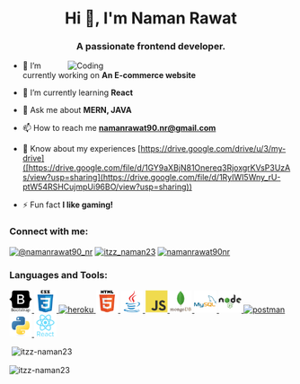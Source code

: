 <h1 align="center">Hi 👋, I'm Naman Rawat</h1>
<h3 align="center">A passionate frontend developer.</h3>
<img align="right" alt="Coding" width="400" src="https://github.com/mayankchaudhary26/Cool-Readme-ideas/blob/master/data/chill%20scene.gif">

- 🔭 I’m currently working on **An E-commerce website**

- 🌱 I’m currently learning **React**

- 💬 Ask me about **MERN, JAVA**

- 📫 How to reach me **namanrawat90.nr@gmail.com**

- 📄 Know about my experiences [https://drive.google.com/drive/u/3/my-drive]([https://drive.google.com/file/d/1GY9aXBjN81Onereq3RjoxgrKVsP3UzAs/view?usp=sharing](https://drive.google.com/file/d/1RyIWI5Wny_rU-ptW54RSHCujmpUi96BO/view?usp=sharing))

- ⚡ Fun fact **I like gaming!**

<h3 align="left">Connect with me:</h3>
<p align="lhttps://drive.google.com/file/d/1RyIWI5Wny_rU-ptW54RSHCujmpUi96BO/view?usp=sharinghttps://drive.google.com/file/d/1RyIWI5Wny_rU-ptW54RSHCujmpUi96BO/view?usp=sharinghttps://drive.google.com/file/d/1RyIWI5Wny_rU-ptW54RSHCujmpUi96BO/view?usp=sharinghttps://drive.google.com/file/d/1RyIWI5Wny_rU-ptW54RSHCujmpUi96BO/view?usp=sharinghttps://drive.google.com/file/d/1RyIWI5Wny_rU-ptW54RSHCujmpUi96BO/view?usp=sharingeft">
<a href="https://www.hackerrank.com/@namanrawat90_nr" target="blank"><img align="center" src="https://raw.githubusercontent.com/rahuldkjain/github-profile-readme-generator/master/src/images/icons/Social/hackerrank.svg" alt="@namanrawat90_nr" height="30" width="40" /></a>
<a href="https://www.leetcode.com/itzz_naman23" target="blank"><img align="center" src="https://raw.githubusercontent.com/rahuldkjain/github-profile-readme-generator/master/src/images/icons/Social/leet-code.svg" alt="itzz_naman23" height="30" width="40" /></a>
<a href="https://auth.geeksforgeeks.org/user/namanrawat90nr" target="blank"><img align="center" src="https://raw.githubusercontent.com/rahuldkjain/github-profile-readme-generator/master/src/images/icons/Social/geeks-for-geeks.svg" alt="namanrawat90nr" height="30" width="40" /></a>
</p>

<h3 align="left">Languages and Tools:</h3>
<p align="left"> <a href="https://getbootstrap.com" target="_blank" rel="noreferrer"> <img src="https://raw.githubusercontent.com/devicons/devicon/master/icons/bootstrap/bootstrap-plain-wordmark.svg" alt="bootstrap" width="40" height="40"/> </a> <a href="https://www.w3schools.com/css/" target="_blank" rel="noreferrer"> <img src="https://raw.githubusercontent.com/devicons/devicon/master/icons/css3/css3-original-wordmark.svg" alt="css3" width="40" height="40"/> </a> <a href="https://heroku.com" target="_blank" rel="noreferrer"> <img src="https://www.vectorlogo.zone/logos/heroku/heroku-icon.svg" alt="heroku" width="40" height="40"/> </a> <a href="https://www.w3.org/html/" target="_blank" rel="noreferrer"> <img src="https://raw.githubusercontent.com/devicons/devicon/master/icons/html5/html5-original-wordmark.svg" alt="html5" width="40" height="40"/> </a> <a href="https://www.java.com" target="_blank" rel="noreferrer"> <img src="https://raw.githubusercontent.com/devicons/devicon/master/icons/java/java-original.svg" alt="java" width="40" height="40"/> </a> <a href="https://developer.mozilla.org/en-US/docs/Web/JavaScript" target="_blank" rel="noreferrer"> <img src="https://raw.githubusercontent.com/devicons/devicon/master/icons/javascript/javascript-original.svg" alt="javascript" width="40" height="40"/> </a> <a href="https://www.mongodb.com/" target="_blank" rel="noreferrer"> <img src="https://raw.githubusercontent.com/devicons/devicon/master/icons/mongodb/mongodb-original-wordmark.svg" alt="mongodb" width="40" height="40"/> </a> <a href="https://www.mysql.com/" target="_blank" rel="noreferrer"> <img src="https://raw.githubusercontent.com/devicons/devicon/master/icons/mysql/mysql-original-wordmark.svg" alt="mysql" width="40" height="40"/> </a> <a href="https://nodejs.org" target="_blank" rel="noreferrer"> <img src="https://raw.githubusercontent.com/devicons/devicon/master/icons/nodejs/nodejs-original-wordmark.svg" alt="nodejs" width="40" height="40"/> </a> <a href="https://postman.com" target="_blank" rel="noreferrer"> <img src="https://www.vectorlogo.zone/logos/getpostman/getpostman-icon.svg" alt="postman" width="40" height="40"/> </a> <a href="https://www.python.org" target="_blank" rel="noreferrer"> <img src="https://raw.githubusercontent.com/devicons/devicon/master/icons/python/python-original.svg" alt="python" width="40" height="40"/> </a> <a href="https://reactjs.org/" target="_blank" rel="noreferrer"> <img src="https://raw.githubusercontent.com/devicons/devicon/master/icons/react/react-original-wordmark.svg" alt="react" width="40" height="40"/> </a> </p>

<p>&nbsp;<img align="center" src="https://github-readme-stats.vercel.app/api?username=itzz-naman23&show_icons=true&locale=en" alt="itzz-naman23" /></p>

<p><img align="center" src="https://github-readme-streak-stats.herokuapp.com/?user=itzz-naman23&" alt="itzz-naman23" /></p>
